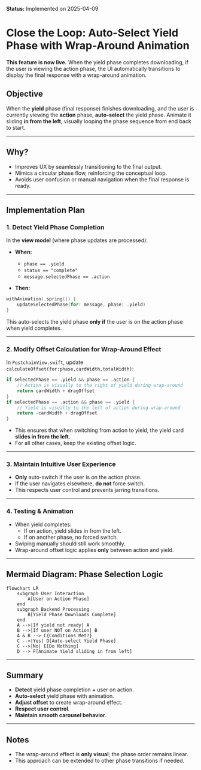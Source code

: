 **Status:** Implemented on 2025-04-09

# Close the Loop: Auto-Select Yield Phase with Wrap-Around Animation

**This feature is now live.** When the yield phase completes downloading, if the user is viewing the action phase, the UI automatically transitions to display the final response with a wrap-around animation.

## Objective
When the **yield** phase (final response) finishes downloading, and the user is currently viewing the **action** phase, **auto-select** the yield phase. Animate it sliding **in from the left**, visually looping the phase sequence from end back to start.

---

## Why?
- Improves UX by seamlessly transitioning to the final output.
- Mimics a circular phase flow, reinforcing the conceptual loop.
- Avoids user confusion or manual navigation when the final response is ready.

---

## Implementation Plan

### 1. Detect Yield Phase Completion

In the **view model** (where phase updates are processed):

- **When:**
  - `phase == .yield`
  - `status == "complete"`
  - `message.selectedPhase == .action`

- **Then:**

```swift
withAnimation(.spring()) {
    updateSelectedPhase(for: message, phase: .yield)
}
```

This auto-selects the yield phase **only if** the user is on the action phase when yield completes.

---

### 2. Modify Offset Calculation for Wrap-Around Effect

In `PostchainView.swift`, update `calculateOffset(for:phase,cardWidth,totalWidth)`:

```swift
if selectedPhase == .yield && phase == .action {
    // Action is visually to the right of yield during wrap-around
    return cardWidth + dragOffset
}
if selectedPhase == .action && phase == .yield {
    // Yield is visually to the left of action during wrap-around
    return -cardWidth + dragOffset
}
```

- This ensures that when switching from action to yield, the yield card **slides in from the left**.
- For all other cases, keep the existing offset logic.

---

### 3. Maintain Intuitive User Experience

- **Only** auto-switch if the user is on the action phase.
- If the user navigates elsewhere, **do not** force switch.
- This respects user control and prevents jarring transitions.

---

### 4. Testing & Animation

- When yield completes:
  - If on action, yield slides in from the left.
  - If on another phase, no forced switch.
- Swiping manually should still work smoothly.
- Wrap-around offset logic applies **only** between action and yield.

---

## Mermaid Diagram: Phase Selection Logic

```mermaid
flowchart LR
    subgraph User Interaction
        A[User on Action Phase]
    end
    subgraph Backend Processing
        B[Yield Phase Downloads Complete]
    end
    A -->|If yield not ready| A
    B -->|If user NOT on Action| B
    A & B --> C{Conditions Met?}
    C -->|Yes| D[Auto-select Yield Phase]
    C -->|No| E[Do Nothing]
    D --> F[Animate Yield sliding in from left]
```

---

## Summary

- **Detect** yield phase completion + user on action.
- **Auto-select** yield phase with animation.
- **Adjust offset** to create wrap-around effect.
- **Respect user control**.
- **Maintain smooth carousel behavior**.

---

## Notes

- The wrap-around effect is **only visual**; the phase order remains linear.
- This approach can be extended to other phase transitions if needed.
